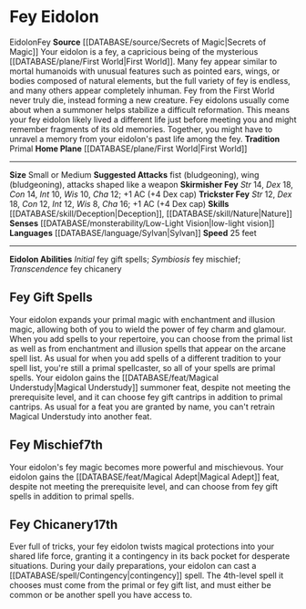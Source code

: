 ﻿---
alignment: null
id: '8'
land_speed: '25'
language:
- '[[DATABASE/language/Sylvan|Sylvan]]'
max_speed: '25'
name: Fey Eidolon
rarity: Common
rus_type_level: null
sense:
- '[[DATABASE/monsterability/Low-Light Vision|low-light vision]]'
size: Small, Medium
skill:
- '[[DATABASE/skill/Deception|Deception]]'
- '[[DATABASE/skill/Nature|Nature]]'
source: '[[DATABASE/source/Secrets of Magic|Secrets of Magic]]'
speed:
- 25 feet
tradition:
- Primal
trait:
- '[[DATABASE/trait/Eidolon|Eidolon]]'
- '[[DATABASE/trait/Fey|Fey]]'
type: Summoner Eidolon

---
# Fey Eidolon

<span class="item-trait">Eidolon</span><span class="item-trait">Fey</span>
**Source** [[DATABASE/source/Secrets of Magic|Secrets of Magic]] 
Your eidolon is a fey, a capricious being of the mysterious [[DATABASE/plane/First World|First World]]. Many fey appear similar to mortal humanoids with unusual features such as pointed ears, wings, or bodies composed of natural elements, but the full variety of fey is endless, and many others appear completely inhuman. Fey from the First World never truly die, instead forming a new creature. Fey eidolons usually come about when a summoner helps stabilize a difficult reformation. This means your fey eidolon likely lived a different life just before meeting you and might remember fragments of its old memories. Together, you might have to unravel a memory from your eidolon's past life among the fey.
**Tradition** Primal
**Home Plane** [[DATABASE/plane/First World|First World]]

---
**Size** Small or Medium
**Suggested Attacks** fist (bludgeoning), wing (bludgeoning), attacks shaped like a weapon
**Skirmisher Fey** _Str_ 14, _Dex_ 18, _Con_ 14, _Int_ 10, _Wis_ 10, _Cha_ 12; +1 AC (+4 Dex cap)
**Trickster Fey** _Str_ 12, _Dex_ 18, _Con_ 12, _Int_ 12, _Wis_ 8, _Cha_ 16; +1 AC (+4 Dex cap)
**Skills** [[DATABASE/skill/Deception|Deception]], [[DATABASE/skill/Nature|Nature]]
**Senses** [[DATABASE/monsterability/Low-Light Vision|low-light vision]]
**Languages** [[DATABASE/language/Sylvan|Sylvan]]
**Speed** 25 feet

---
**Eidolon Abilities** _Initial_ fey gift spells; _Symbiosis_ fey mischief; _Transcendence_ fey chicanery

## Fey Gift Spells

Your eidolon expands your primal magic with enchantment and illusion magic, allowing both of you to wield the power of fey charm and glamour. When you add spells to your repertoire, you can choose from the primal list as well as from enchantment and illusion spells that appear on the arcane spell list. As usual for when you add spells of a different tradition to your spell list, you're still a primal spellcaster, so all of your spells are primal spells.
 Your eidolon gains the [[DATABASE/feat/Magical Understudy|Magical Understudy]] summoner feat, despite not meeting the prerequisite level, and it can choose fey gift cantrips in addition to primal cantrips. As usual for a feat you are granted by name, you can't retrain Magical Understudy into another feat.

## Fey Mischief<span class="item-type">7th</span>

Your eidolon's fey magic becomes more powerful and mischievous. Your eidolon gains the [[DATABASE/feat/Magical Adept|Magical Adept]] feat, despite not meeting the prerequisite level, and can choose from fey gift spells in addition to primal spells.

## Fey Chicanery<span class="item-type">17th</span>

Ever full of tricks, your fey eidolon twists magical protections into your shared life force, granting it a contingency in its back pocket for desperate situations. During your daily preparations, your eidolon can cast a [[DATABASE/spell/Contingency|contingency]] spell. The 4th-level spell it chooses must come from the primal or fey gift list, and must either be common or be another spell you have access to.